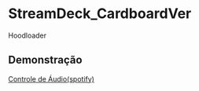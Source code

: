 # StreamDeck_CardboardVer

Hoodloader


## Demonstração
[Controle de Áudio(spotify)](https://www.youtube.com/watch?v=n40tGe1blTc)
